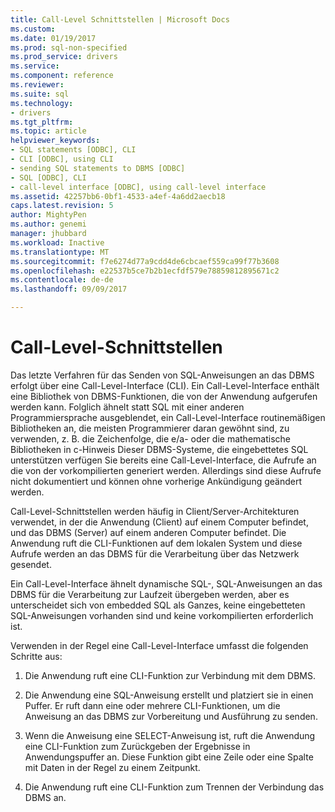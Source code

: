 ```yaml
---
title: Call-Level Schnittstellen | Microsoft Docs
ms.custom: 
ms.date: 01/19/2017
ms.prod: sql-non-specified
ms.prod_service: drivers
ms.service: 
ms.component: reference
ms.reviewer: 
ms.suite: sql
ms.technology:
- drivers
ms.tgt_pltfrm: 
ms.topic: article
helpviewer_keywords:
- SQL statements [ODBC], CLI
- CLI [ODBC], using CLI
- sending SQL statements to DBMS [ODBC]
- SQL [ODBC], CLI
- call-level interface [ODBC], using call-level interface
ms.assetid: 42257bb6-0bf1-4533-a4ef-4a6dd2aecb18
caps.latest.revision: 5
author: MightyPen
ms.author: genemi
manager: jhubbard
ms.workload: Inactive
ms.translationtype: MT
ms.sourcegitcommit: f7e6274d77a9cdd4de6cbcaef559ca99f77b3608
ms.openlocfilehash: e22537b5ce7b2b1ecfdf579e78859812895671c2
ms.contentlocale: de-de
ms.lasthandoff: 09/09/2017

---
```

# <a name="call-level-interfaces"></a>Call-Level-Schnittstellen
Das letzte Verfahren für das Senden von SQL-Anweisungen an das DBMS erfolgt über eine Call-Level-Interface (CLI). Ein Call-Level-Interface enthält eine Bibliothek von DBMS-Funktionen, die von der Anwendung aufgerufen werden kann. Folglich ähnelt statt SQL mit einer anderen Programmiersprache ausgeblendet, ein Call-Level-Interface routinemäßigen Bibliotheken an, die meisten Programmierer daran gewöhnt sind, zu verwenden, z. B. die Zeichenfolge, die e/a- oder die mathematische Bibliotheken in c-Hinweis Dieser DBMS-Systeme, die eingebettetes SQL unterstützen verfügen Sie bereits eine Call-Level-Interface, die Aufrufe an die von der vorkompilierten generiert werden. Allerdings sind diese Aufrufe nicht dokumentiert und können ohne vorherige Ankündigung geändert werden.  
  
 Call-Level-Schnittstellen werden häufig in Client/Server-Architekturen verwendet, in der die Anwendung (Client) auf einem Computer befindet, und das DBMS (Server) auf einem anderen Computer befindet. Die Anwendung ruft die CLI-Funktionen auf dem lokalen System und diese Aufrufe werden an das DBMS für die Verarbeitung über das Netzwerk gesendet.  
  
 Ein Call-Level-Interface ähnelt dynamische SQL-, SQL-Anweisungen an das DBMS für die Verarbeitung zur Laufzeit übergeben werden, aber es unterscheidet sich von embedded SQL als Ganzes, keine eingebetteten SQL-Anweisungen vorhanden sind und keine vorkompilierten erforderlich ist.  
  
 Verwenden in der Regel eine Call-Level-Interface umfasst die folgenden Schritte aus:  
  
1.  Die Anwendung ruft eine CLI-Funktion zur Verbindung mit dem DBMS.  
  
2.  Die Anwendung eine SQL-Anweisung erstellt und platziert sie in einen Puffer. Er ruft dann eine oder mehrere CLI-Funktionen, um die Anweisung an das DBMS zur Vorbereitung und Ausführung zu senden.  
  
3.  Wenn die Anweisung eine SELECT-Anweisung ist, ruft die Anwendung eine CLI-Funktion zum Zurückgeben der Ergebnisse in Anwendungspuffer an. Diese Funktion gibt eine Zeile oder eine Spalte mit Daten in der Regel zu einem Zeitpunkt.  
  
4.  Die Anwendung ruft eine CLI-Funktion zum Trennen der Verbindung das DBMS an.

